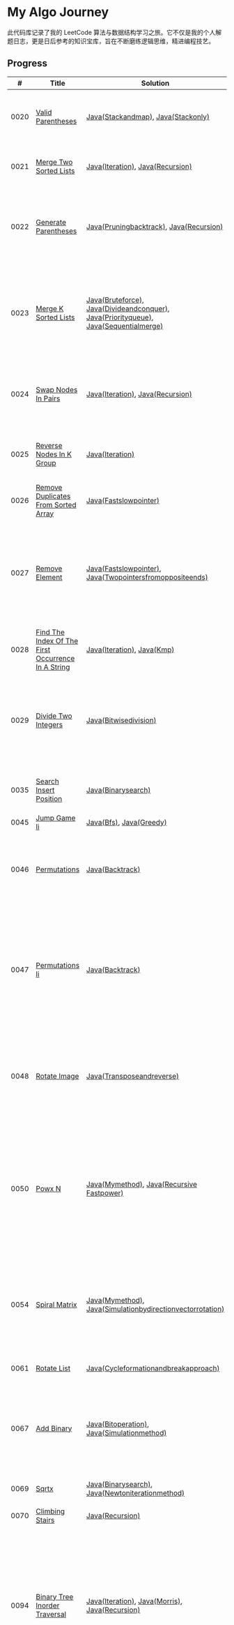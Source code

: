 # My Algo Journey

此代码库记录了我的 LeetCode 算法与数据结构学习之旅。它不仅是我的个人解题日志，更是日后参考的知识宝库，旨在不断磨练逻辑思维，精进编程技艺。

## Progress

| # | Title | Solution | Difficulty | Notes |
|---|---|---|---|---|
| 0020 | [Valid Parentheses](https://leetcode.cn/problems/valid-parentheses/) | [Java(Stackandmap)](0020-valid-parentheses/Solution_StackAndMap.java), [Java(Stackonly)](0020-valid-parentheses/Solution_StackOnly.java) | Easy | 使用栈（Stack）是解决此问题的经典方法。遍历字符串，遇到左括号入栈，遇到右括号则与栈顶元素匹配出栈。 |
| 0021 | [Merge Two Sorted Lists](https://leetcode.cn/problems/merge-two-sorted-lists/) | [Java(Iteration)](0021-merge-two-sorted-lists/Solution_Iteration.java), [Java(Recursion)](0021-merge-two-sorted-lists/Solution_Recursion.java) | Easy | 迭代法使用虚拟头节点（dummy node）简化链表操作；递归法则代码更简洁。 |
| 0022 | [Generate Parentheses](https://leetcode.cn/problems/generate-parentheses/) | [Java(Pruningbacktrack)](0022-generate-parentheses/Solution_PruningBacktrack.java), [Java(Recursion)](0022-generate-parentheses/Solution_Recursion.java) | Medium | 回溯法是解决此问题的标准解法。通过剪枝优化：当左括号数量未满n时可添加 '('；当右括号数量小于左括号时可添加 ')'，从而确保所有组合都有效。 |
| 0023 | [Merge K Sorted Lists](https://leetcode.cn/problems/merge-k-sorted-lists/) | [Java(Bruteforce)](0023-merge-k-sorted-lists/Solution_BruteForce.java), [Java(Divideandconquer)](0023-merge-k-sorted-lists/Solution_DivideAndConquer.java), [Java(Priorityqueue)](0023-merge-k-sorted-lists/Solution_PriorityQueue.java), [Java(Sequentialmerge)](0023-merge-k-sorted-lists/Solution_SequentialMerge.java) | Hard | 暴力法​​直接收集排序，简单但低效；​​顺序合并法​​通过两两合并简化问题，易于理解；​​分治法​​应用归并思想，达到O(N log k)最优时间复杂度，稳定可靠；​​优先队列法​​利用最小堆动态获取最小值，代码简洁，面试首选。 |
| 0024 | [Swap Nodes In Pairs](https://leetcode.cn/problems/swap-nodes-in-pairs/) | [Java(Iteration)](0024-swap-nodes-in-pairs/Solution_Iteration.java), [Java(Recursion)](0024-swap-nodes-in-pairs/Solution_Recursion.java) | Medium | 迭代法可借助虚拟头节点，通过指针操作两两交换节点。递归法则将问题分解为“交换当前两个节点”和“处理剩余链表”的子问题，逻辑更清晰。 |
| 0025 | [Reverse Nodes In K Group](https://leetcode.cn/problems/reverse-nodes-in-k-group/) | [Java(Iteration)](0025-reverse-nodes-in-k-group/Solution_Iteration.java) | Hard | “反转链表”的升级版。核心思路是分组处理，然后将其与前后部分连接起来。需要精细控制多个指针。 |
| 0026 | [Remove Duplicates From Sorted Array](https://leetcode.cn/problems/remove-duplicates-from-sorted-array/) | [Java(Fastslowpointer)](0026-remove-duplicates-from-sorted-array/Solution_FastSlowPointer.java) | Easy | 使用双指针解法--快慢指针。 |
| 0027 | [Remove Element](https://leetcode.cn/problems/remove-element/) | [Java(Fastslowpointer)](0027-remove-element/Solution_FastSlowPointer.java), [Java(Twopointersfromoppositeends)](0027-remove-element/Solution_TwoPointersFromOppositeEnds.java) | Easy | 快慢指针的本质是将所有不需要移除的元素，按照原有的相对顺序，全部搬运到了数组的前面。 首位双指针（对撞指针）的方法相较与快慢指针的优势在于大幅减少了元素的赋值次数，仅在遇到目标元素时才操作，但会打乱元素的原始相对顺序。 |
| 0028 | [Find The Index Of The First Occurrence In A String](https://leetcode.cn/problems/find-the-index-of-the-first-occurrence-in-a-string/) | [Java(Iteration)](0028-find-the-index-of-the-first-occurrence-in-a-string/Solution_Iteration.java), [Java(Kmp)](0028-find-the-index-of-the-first-occurrence-in-a-string/Solution_Kmp.java) | Easy | 暴力法简单但是低效，不适合大量长文本的字符串匹配。kmp算法只需遍历一遍字符串 |
| 0029 | [Divide Two Integers](https://leetcode.cn/problems/divide-two-integers/) | [Java(Bitwisedivision)](0029-divide-two-integers/Solution_BitwiseDivision.java) | Medium | 该算法通过位运算实现整数除法，核心是处理符号后转为负数计算以避免溢出，并通过位移加速减法过程。关键点包括处理 Integer.MIN_VALUE / -1的溢出，以及内层循环中检查位移边界防止溢出 |
| 0035 | [Search Insert Position](https://leetcode.cn/problems/search-insert-position/) | [Java(Binarysearch)](0035-search-insert-position/Solution_BinarySearch.java) | Easy | 题目要求必须使用时间复杂度为 O(log n) 的算法，下意识想到二分查找的方法。 |
| 0045 | [Jump Game Ii](https://leetcode.cn/problems/jump-game-ii/) | [Java(Bfs)](0045-jump-game-ii/Solution_Bfs.java), [Java(Greedy)](0045-jump-game-ii/Solution_Greedy.java) | Medium |  |
| 0046 | [Permutations](https://leetcode.cn/problems/permutations/) | [Java(Backtrack)](0046-permutations/Solution_Backtrack.java) | Medium | 使用回溯算法生成数组的全部排列，通过used数组标记已选元素避免重复，并在找到完整排列时保存路径副本，确保结果正确。其时间复杂度为O(n × n!) |
| 0047 | [Permutations Ii](https://leetcode.cn/problems/permutations-ii/) | [Java(Backtrack)](0047-permutations-ii/Solution_Backtrack.java) | Medium | 在 46 题回溯算法的基础上，增加了对重复元素排列的去重处理。关键在于先对数组排序，然后在回溯的 for 循环中增加剪枝逻辑（i > 0 && nums[i] == nums[i-1] && !used[i-1]），确保相同元素在同一层只被选择一次，避免产生重复排列。时间复杂度仍为 O(n × n!)。 |
| 0048 | [Rotate Image](https://leetcode.cn/problems/rotate-image/) | [Java(Transposeandreverse)](0048-rotate-image/Solution_TransposeAndReverse.java) | Medium | 原地旋转矩阵。使用'分解动作'的技巧，将一次复杂的'顺时针旋转90度'分解为两次简单的原地操作：1. 先沿主对角线（左上到右下）翻转矩阵；2. 再对矩阵的每一行进行左右水平翻转。 |
| 0050 | [Powx N](https://leetcode.cn/problems/powx-n/) | [Java(Mymethod)](0050-powx-n/Solution_MyMethod.java), [Java(​​Recursive​​Fastpower)](0050-powx-n/Solution_​​Recursive​​FastPower.java) | Medium | 实现 pow(x, n)。考察快速幂算法（Exponentiation by Squaring）。关键思路：当 n 为偶数时，pow(x, n) = pow(x*x, n/2)；当 n 为奇数时，pow(x, n) = x * pow(x, n-1)。通过递归或迭代方式实现，时间复杂度从 O(n) 降到 O(log n)。注意处理 n 为负数的情况（结果取 1/pow(x, -n)）。 |
| 0054 | [Spiral Matrix](https://leetcode.cn/problems/spiral-matrix/) | [Java(Mymethod)](0054-spiral-matrix/Solution_MyMethod.java), [Java(Simulationbydirectionvectorrotation)](0054-spiral-matrix/Solution_SimulationByDirectionVectorRotation.java) | Medium | 方法一：模拟转圈法：使用方向数组并标记访问过的元素，通过转向规则控制遍历。方法二：方向向量旋转模拟法，通过旋转方向向量实现顺时针遍历矩阵。![image-20251024200657296](https://lskypro.puber.top/i/2025/10/24/68fb6be8ed224.png) |
| 0061 | [Rotate List](https://leetcode.cn/problems/rotate-list/) | [Java(Cycleformationandbreakapproach)](0061-rotate-list/Solution_CycleFormationAndBreakApproach.java) | Medium | 使用成环破环法解决，先成环，然后计算偏移量，然后在偏移后的位置破环 |
| 0067 | [Add Binary](https://leetcode.cn/problems/add-binary/) | [Java(Bitoperation)](0067-add-binary/Solution_BitOperation.java), [Java(Simulationmethod)](0067-add-binary/Solution_SimulationMethod.java) | Easy | 使用模拟法从字符串的尾部逐个相加到头部，使用StringBuilder保存相加结果，返回时候将StringBuilder反转即为最后的结果。模拟法的优点是不会遇到整数溢出的问题。 |
| 0069 | [Sqrtx](https://leetcode.cn/problems/sqrtx/) | [Java(Binarysearch)](0069-sqrtx/Solution_BinarySearch.java), [Java(Newtoniterationmethod)](0069-sqrtx/Solution_NewtonIterationMethod.java) | Easy | 可以使用二分查找方，也可以使用牛顿迭代法。[牛顿迭代法详解](https://oi-wiki.org/math/numerical/newton/) |
| 0070 | [Climbing Stairs](https://leetcode.cn/problems/climbing-stairs/) | [Java(Recursion)](0070-climbing-stairs/Solution_Recursion.java) | Easy |  |
| 0094 | [Binary Tree Inorder Traversal](https://leetcode.cn/problems/binary-tree-inorder-traversal/) | [Java(Iteration)](0094-binary-tree-inorder-traversal/Solution_Iteration.java), [Java(Morris)](0094-binary-tree-inorder-traversal/Solution_Morris.java), [Java(Recursion)](0094-binary-tree-inorder-traversal/Solution_Recursion.java) | Easy | 递归法 : 这是最直观、代码最简洁的解法。迭代法: 使用一个栈来模拟递归的过程。通过循环和栈的辅助，手动控制节点的访问顺序，有效避免了当树的深度过大时可能出现的栈溢出问题。Morris 遍历: 一种空间复杂度为 O(1) 的精妙解法。它不使用递归和栈，而是通过临时修改树中节点的右空指针，建立起“线索”，从而在遍历完左子树后能够顺利地回溯到根节点。 |
| 0101 | [Symmetric Tree](https://leetcode.cn/problems/symmetric-tree/) | [Java(Iteration)](0101-symmetric-tree/Solution_Iteration.java), [Java(Recursion)](0101-symmetric-tree/Solution_Recursion.java) | Easy | ![image-20251020105336646](https://lskypro.puber.top/i/2025/10/20/68f5a437bb933.png) 递归解法通常是深度优先（DFS）的顺序。它会沿着一条路径深入下去，连续访问的节点（父、子、孙）在内存中的位置可能更接近。迭代解法是广度优先（BFS）的顺序。它在树的各层之间“跳跃”，访问的内存地址可能不连续。 |
| 0102 | [Binary Tree Level Order Traversal](https://leetcode.cn/problems/binary-tree-level-order-traversal/) | [Java(Soulution Bfs)](0102-binary-tree-level-order-traversal/Soulution_Bfs.java) | Medium | 使用bfs实现二叉树的层序遍历 |
| 0104 | [Maximum Depth Of Binary Tree](https://leetcode.cn/problems/maximum-depth-of-binary-tree/) | [Java(Recursion)](0104-maximum-depth-of-binary-tree/Solution_Recursion.java) | Easy |  |
| 0136 | [Single Number](https://leetcode.cn/problems/single-number/) | [Java(Xor)](0136-single-number/Solution_Xor.java) | Easy | 题目要求只使用常量的额外空间，所以不能使用哈希表存储每个数字出现的次数。本题利用了异或运算的性质，a ^ a = 0, 0 ^ a = a |
| 0226 | [Invert Binary Tree](https://leetcode.cn/problems/invert-binary-tree/) | [Java(Dfs)](0226-invert-binary-tree/Solution_Dfs.java), [Java(Recursion)](0226-invert-binary-tree/Solution_Recursion.java) | Easy |  |